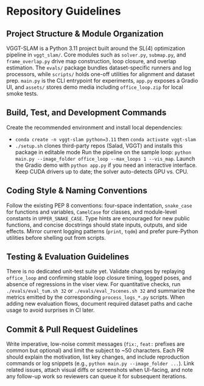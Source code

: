# Repository Guidelines

## Project Structure & Module Organization
VGGT-SLAM is a Python 3.11 project built around the SL(4) optimization pipeline in `vggt_slam/`. Core modules such as `solver.py`, `submap.py`, and `frame_overlap.py` drive map construction, loop closure, and overlap estimation. The `evals/` package bundles dataset-specific runners and log processors, while `scripts/` holds one-off utilities for alignment and dataset prep. `main.py` is the CLI entrypoint for experiments, `app.py` exposes a Gradio UI, and `assets/` stores demo media including `office_loop.zip` for local smoke tests.

## Build, Test, and Development Commands
Create the recommended environment and install local dependencies:
- `conda create -n vggt-slam python=3.11` then `conda activate vggt-slam`
- `./setup.sh` clones third-party repos (Salad, VGGT) and installs this package in editable mode
Run the pipeline on the sample loop: `python main.py --image_folder office_loop --max_loops 1 --vis_map`. Launch the Gradio demo with `python app.py` if you need an interactive interface. Keep CUDA drivers up to date; the solver auto-detects GPU vs. CPU.

## Coding Style & Naming Conventions
Follow the existing PEP 8 conventions: four-space indentation, `snake_case` for functions and variables, `CamelCase` for classes, and module-level constants in `UPPER_SNAKE_CASE`. Type hints are encouraged for new public functions, and concise docstrings should state inputs, outputs, and side effects. Mirror current logging patterns (`print`, `tqdm`) and prefer pure-Python utilities before shelling out from scripts.

## Testing & Evaluation Guidelines
There is no dedicated unit-test suite yet. Validate changes by replaying `office_loop` and confirming stable loop closure timing, logged poses, and absence of regressions in the viser view. For quantitative checks, run `./evals/eval_tum.sh 32` or `./evals/eval_7scenes.sh 32` and summarize the metrics emitted by the corresponding `process_logs_*.py` scripts. When adding new evaluation flows, document required dataset paths and cache usage to avoid surprises in CI later.

## Commit & Pull Request Guidelines
Write imperative, low-noise commit messages (`fix:`, `feat:` prefixes are common but optional) and limit the subject to ~50 characters. Each PR should explain the motivation, list key changes, and include reproduction commands or log snippets (e.g., `python main.py --image_folder ...`). Link related issues, attach visual diffs or screenshots when UI-facing, and note any follow-up work so reviewers can queue it for subsequent iterations.
